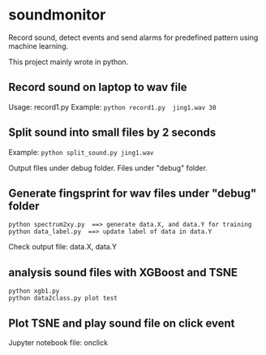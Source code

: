# soundmonitor
Record sound, detect events and send alarms for predefined pattern using machine learning.

This project mainly wrote in python.

##  Record sound on laptop to wav file
Usage: record1.py <filename> <seconds>
Example:
```python record1.py  jing1.wav 30```


##  Split sound into small files by 2 seconds
Example:
```python split_sound.py jing1.wav```

Output files under debug folder.
Files under "debug" folder.

## Generate fingsprint for wav files under "debug" folder
```
python spectrum2xy.py  ==> generate data.X, and data.Y for training
python data_label.py  ==> update label of data in data.Y
```

Check output file: data.X, data.Y

## analysis sound files with XGBoost and TSNE

```
python xgb1.py
python data2class.py plot test
```

## Plot TSNE and play sound file on click event
Jupyter notebook file: onclick

